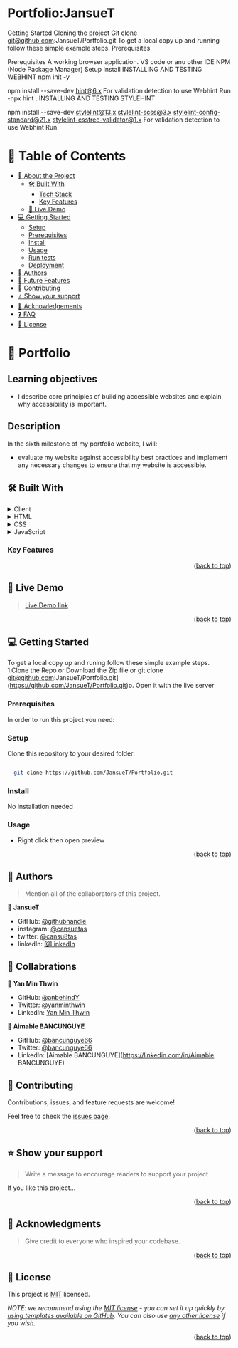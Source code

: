 <a name="readme-top"></a>

# Portfolio:JansueT

Getting Started
Cloning the project
Git clone git@github.com:JansueT/Portfolio.git
To get a local copy up and running follow these simple example steps.
Prerequisites

Prerequisites A working browser application. VS code or anu other IDE NPM (Node Package Manager) Setup Install INSTALLING AND TESTING WEBHINT
npm init -y

npm install --save-dev hint@6.x For validation detection to use Webhint Run -npx hint . INSTALLING AND TESTING STYLEHINT

npm install --save-dev stylelint@13.x stylelint-scss@3.x stylelint-config-standard@21.x stylelint-csstree-validator@1.x For validation detection to use Webhint Run

<!-- TABLE OF CONTENTS -->

# 📗 Table of Contents

- [📖 About the Project](#about-project)
  - [🛠 Built With](#built-with)
    - [Tech Stack](#tech-stack)
    - [Key Features](#key-features)
  - [🚀 Live Demo](#live-demo)
- [💻 Getting Started](#getting-started)
  - [Setup](#setup)
  - [Prerequisites](#prerequisites)
  - [Install](#install)
  - [Usage](#usage)
  - [Run tests](#run-tests)
  - [Deployment](#triangular_flag_on_post-deployment)
- [👥 Authors](#authors)
- [🔭 Future Features](#future-features)
- [🤝 Contributing](#contributing)
- [⭐️ Show your support](#support)
- [🙏 Acknowledgements](#acknowledgements)
- [❓ FAQ](#faq)
- [📝 License](#license)

<!-- PROJECT DESCRIPTION -->

# 📖 Portfolio<a name="Portfolio - mobile menu"></a>

## Learning objectives

- I describe core principles of building accessible websites and explain why accessibility is important.

## Description

In the sixth milestone of my portfolio website, I will:

- evaluate my website against accessibility best practices and implement any necessary changes to ensure that my website is accessible.

## 🛠 Built With <a name="built-with"></a>

<details>
  <summary>Client</summary>
  <ul>
    <li><a href="https://developer.mozilla.org/en-US/docs/Web/HTML">html</a></li>
    <li><a href="https://developer.mozilla.org/en-US/docs/Web/CSS">css</a></li>
  </ul>
</details>

<details>
  <summary>HTML</summary>
  <ul>
    <li><a href="#">HTML</a></li>
  </ul>
</details>

<details>
  <summary>CSS</summary>
  <ul>
    <li><a href="#">CSS</a></li>
  </ul>
</details>

<details>
  <summary>JavaScript</summary>
  <ul>
    <li><a href="#">JS</a></li>
  </ul>
</details>
<!-- Features -->

### Key Features <a name="key-features"></a>

<p align="right">(<a href="#readme-top">back to top</a>)</p>

<!-- LIVE DEMO -->

## 🚀 Live Demo <a name ="live-demo"></a>

> [Live Demo link](https://jansuet.github.io/Portfolio/)

<p align="right">(<a href="#readme-top">back to top</a>)</p>

<!-- GETTING STARTED -->

## 💻 Getting Started <a name="getting-started"></a>

To get a local copy up and runing follow these simple example steps. 1.Clone the Repo or Download the Zip file or git clone git@github.com:JansueT/Portfolio.git](https://github.com/JansueT/Portfolio.git)o. Open it with the live server 

### Prerequisites

In order to run this project you need:

### Setup

Clone this repository to your desired folder:

```sh

  git clone https://github.com/JansueT/Portfolio.git

```

### Install

No installation needed

### Usage

- Right click then open preview

<p align="right">(<a href="#readme-top">back to top</a>)</p>

<!-- AUTHORS -->

## 👥 Authors <a name="authors"></a>

> Mention all of the collaborators of this project.

👤 **JansueT**

- GitHub: [@githubhandle](https://github.com/JansueT)
- instagram: [@cansuetas](https://instagram.com/cansuetas)
- twitter: [@cansu8tas](https://twitter.com/cansu8tas)
- linkedIn: [@LinkedIn](https://www.linkedin.com/in/cansu-tas-467844251/)

<!-- COLLABRATIONS-->

## 👥 Collabrations <a name="collabrationns"></a>

👤 **Yan Min Thwin**

- GitHub: [@anbehindY](https://github.com/anbehindY)
- Twitter: [@yanminthwin](https://twitter.com/yanminthwin)
- LinkedIn: [Yan Min Thwin](https://www.linkedin.com/in/yan-min-thwin-192862215)

👤 **Aimable BANCUNGUYE**

- GitHub: [@bancunguye66](https://github.com/bancunguye66)
- Twitter: [@bancunguye66](https://twitter.com/bancunguye66)
- LinkedIn: [Aimable BANCUNGUYE](https://linkedin.com/in/Aimable BANCUNGUYE)

<!-- CONTRIBUTING -->

## 🤝 Contributing <a name="contributing"></a>

Contributions, issues, and feature requests are welcome!

Feel free to check the [issues page](https://github.com/JansueT/Hello-microverse-project/issues/).

<p align="right">(<a href="#readme-top">back to top</a>)</p>

<!-- SUPPORT -->

## ⭐️ Show your support <a name="support"></a>

> Write a message to encourage readers to support your project

If you like this project...

<p align="right">(<a href="#readme-top">back to top</a>)</p>

<!-- ACKNOWLEDGEMENTS -->

## 🙏 Acknowledgments <a name="acknowledgements"></a>

> Give credit to everyone who inspired your codebase.

<p align="right">(<a href="#readme-top">back to top</a>)</p>

<!-- LICENSE -->

## 📝 License <a name="license"></a>

This project is [MIT](./LICENSE.md) licensed.

_NOTE: we recommend using the [MIT license](https://choosealicense.com/licenses/mit/) - you can set it up quickly by [using templates available on GitHub](https://docs.github.com/en/communities/setting-up-your-project-for-healthy-contributions/adding-a-license-to-a-repository). You can also use [any other license](https://choosealicense.com/licenses/) if you wish._

<p align="right">(<a href="#readme-top">back to top</a>)</p>
